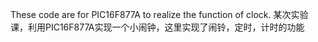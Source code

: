 These code are for PIC16F877A to realize the function of clock.
某次实验课，利用PIC16F877A实现一个小闹钟，这里实现了闹铃，定时，计时的功能
